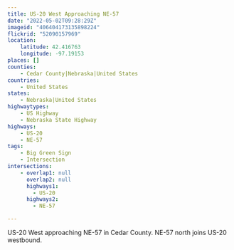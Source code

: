 ```yaml
---
title: US-20 West Approaching NE-57
date: "2022-05-02T09:28:29Z"
imageid: "406404173135898224"
flickrid: "52090157969"
location:
    latitude: 42.416763
    longitude: -97.19153
places: []
counties:
    - Cedar County|Nebraska|United States
countries:
    - United States
states:
    - Nebraska|United States
highwaytypes:
    - US Highway
    - Nebraska State Highway
highways:
    - US-20
    - NE-57
tags:
    - Big Green Sign
    - Intersection
intersections:
    - overlap1: null
      overlap2: null
      highways1:
        - US-20
      highways2:
        - NE-57

---
```

US-20 West approaching NE-57 in Cedar County.  NE-57 north joins US-20 westbound.